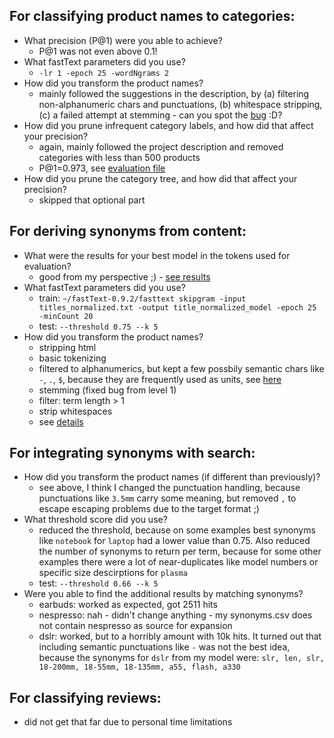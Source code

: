   ## For classifying product names to categories:

- What precision (P@1) were you able to achieve?
  - P@1 was not even above 0.1!
- What fastText parameters did you use?
  - `-lr 1 -epoch 25 -wordNgrams 2`
- How did you transform the product names?
  - mainly followed the suggestions in the description, by (a) filtering non-alphanumeric chars and punctuations, (b) whitespace stripping, (c) a failed attempt at stemming - can you spot the [bug](https://github.com/gsingers/search_with_machine_learning_course/commit/6147f0dd2590b2d8cdefadafc4da71a76c43547c#diff-35e472638d071ac9aa810dcd8f7cbf7c07ce0b3f426aacd9317da90dc67cf6a5) :D?
- How did you prune infrequent category labels, and how did that affect your precision?
  - again, mainly followed the project description and removed categories with less than 500 products
  - P@1=0.973, see [evaluation file](https://github.com/jenskuersten/search_with_machine_learning_course/blob/main/week2/eval/level1_product_classification_results.txt)
- How did you prune the category tree, and how did that affect your precision?
  - skipped that optional part

## For deriving synonyms from content:

- What were the results for your best model in the tokens used for evaluation?
  - good from my perspective ;) - [see results](https://github.com/jenskuersten/search_with_machine_learning_course/blob/2ba4c6e2ec3ed90b3f612ff93c63f595d5409bf1/week2/eval/level2_synonym_results_normalized_optimized.txt#L7)
- What fastText parameters did you use?
  -  train: `~/fastText-0.9.2/fasttext skipgram -input titles_normalized.txt -output title_normalized_model -epoch 25 -minCount 20`
  -  test: `--threshold 0.75 --k 5`
- How did you transform the product names?
  - stripping html
  - basic tokenizing
  - filtered to alphanumerics, but kept a few possbily semantic chars like `-`, `.`, `$`, because they are frequently used as units, see [here](https://github.com/jenskuersten/search_with_machine_learning_course/blob/0f39b6d23c42da0ad25e3420f14b5a0f2c39fbbd/week2/createContentTrainingData.py#L28)
  - stemming (fixed bug from level 1)
  - filter: term length > 1
  - strip whitespaces
  - see [details](https://github.com/jenskuersten/search_with_machine_learning_course/blob/2ba4c6e2ec3ed90b3f612ff93c63f595d5409bf1/week2/createContentTrainingData.py#L18)

## For integrating synonyms with search:

- How did you transform the product names (if different than previously)?
  - see above, I think I changed the punctuation handling, because punctuations like `3.5mm` carry some meaning, but removed `,` to escape escaping problems due to the target format ;)
- What threshold score did you use?
  - reduced the threshold, because on some examples best synonyms like `notebook` for `laptop` had a lower value than 0.75. Also reduced the number of synonyms to return per term, because for some other examples there were a lot of near-duplicates like model numbers or specific size descirptions for `plasma`
  -  test: `--threshold 0.66 --k 5`
- Were you able to find the additional results by matching synonyms?
  - earbuds: worked as expected, got 2511 hits
  - nespresso: nah - didn't change anything - my synonyms.csv does not contain nespresso as source for expansion
  - dslr: worked, but to a horribly amount with 10k hits. It turned out that including semantic punctuations like `-` was not the best idea, because the synonyms for `dslr` from my model were: `slr, len, slr, 18-200mm, 18-55mm, 18-135mm, a55, flash, a330`

## For classifying reviews:
- did not get that far due to personal time limitations
